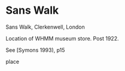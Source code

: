 



# Sans Walk


Sans Walk, Clerkenwell, London

Location of WHMM museum store. Post 1922.

See [Symons 1993), p15

place